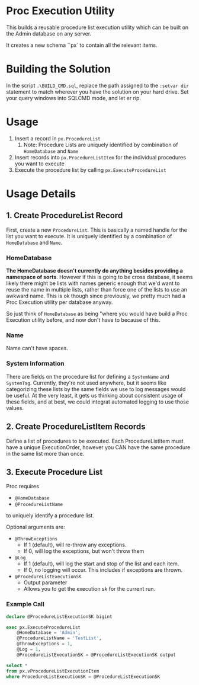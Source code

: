 # Proc Execution Utility
This builds a reusable procedure list execution utility which can be built on the Admin database on any server.

It creates a new schema ``px` to contain all the relevant items.

# Building the Solution
In the script `.\BUILD_CMD.sql`, replace the path assigned to the `:setvar dir` statement to match wherever you have the solution on your hard drive. Set your query windows into SQLCMD mode, and let er rip.

# Usage
1. Insert a record in `px.ProcedureList`
   1. Note: Procedure Lists are uniquely identified by combination of `HomeDatabase` and `Name`
2. Insert records into `px.ProcedureListItem` for the individual procedures you want to execute
3. Execute the procedure list by calling `px.ExecuteProcedureList`

# Usage Details

## 1. Create ProcedureList Record
First, create a new `ProcedureList`. This is basically a named handle for the list you want to execute.
It is uniquely identified by a combination of `HomeDatabase` and `Name`. 

### HomeDatabase
**The HomeDatabase doesn't currently do anything besides providing a namespace of sorts**. 
However if this is going to be cross database, it seems likely there might be lists with names generic enough that we'd want to reuse the name in multiple lists,
rather than force one of the lists to use an awkward name. This is ok though since previously, we pretty much had a Proc Execution utility per database anyway.

 So just think of `HomeDatabase` as being "where you would have build a Proc Execution utility before, and now don't have to because of this.

### Name
Name can't have spaces.

### System Information
There are fields on the procedure list for defining a `SystemName` and `SystemTag`. Currently, they're not used anywhere, but it seems like categorizing these lists by 
the same fields we use to log messages would be useful. At the very least, it gets us thinking about consistent usage of these fields, and at best, we could integrat automated logging 
to use those values.

## 2. Create ProcedureListItem Records
Define a list of procedures to be executed. Each ProcedureListItem must have a unique ExecutionOrder, however you CAN have the same procedure in the same list more than once.

## 3. Execute Procedure List
Proc requires
* `@HomeDatabase`
* `@ProcedureListName`

to uniquely identify a procedure list.

Optional arguments are:
* `@ThrowExceptions`
  * If 1 (default), will re-throw any exceptions.
  * If 0, will log the exceptions, but won't throw them
* `@Log`
  * If 1 (default), will log the start and stop of the list and each item.
  * If 0, no logging will occur. This includes if exceptions are thrown.
* `@ProcedureListExecutionSK`
  * Output parameter
  * Allows you to get the execution sk for the current run.

### Example Call
```SQL
declare @ProcedureListExecutionSK bigint

exec px.ExecuteProcedureList
    @HomeDatabase = 'Admin',
    @ProcedureListName = 'TestList',
    @ThrowExceptions = 1,
    @Log = 1,
    @ProcedureListExecutionSK = @ProcedureListExecutionSK output

select *
from px.vProcedureListExecutionItem
where ProcedureListExecutionSK = @ProcedureListExecutionSK
```